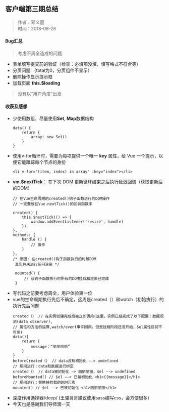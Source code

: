 ## 客户端第三期总结
  
> 作者：邓义丽  
> 时间：2018-08-28
  
#### Bug汇总
  
> 考虑不周全造成的问题
  
  * 表单填写提交前的验证（检查：必填项没填，填写格式不符合等）
  * 分页问题 （total为0，分页组件不显示）
  * 删除操作显示提示框
  * 加载页面 **this.$loading**
  
> 没有以“用户角度”出发
  
#### 收获及感想
  
* 少使用数组，尽量使用**Set**, **Map**数据结构
    ```
    data() {
        return {
            array: new Set()
        }
    }
    ```
* 使用v-for循环时，需要为每项提供一个唯一 **key** 属性，给 Vue 一个提示，以便它能跟踪每个节点的身份
    ```
    <li v-for="(item, index) in array" :key="index"></li>
    ```
*  **vm.$nextTick**： 在下次 DOM 更新循环结束之后执行延迟回调（获取更新后的DOM）
    ```
    // 在Vue生命周期的created()钩子函数进行的DOM操作 
    // 一定要放在Vue.nextTick()的回调函数中
    
    created() {
        this.$nextTick(() => {
            window.addEventListener('resize', hamdle)   
        })
    },
    methods: {
        handle () {
            // 操作
        }
    },
    /* 原因: 在created()钩子函数执行的时候DOM  
     其实并未进行任何渲染 */
     
     mounted() {
         // 该钩子函数执行时所有的DOM挂载和渲染已完成
     }
    ```
* 写代码之前要考虑周全，用户体验第一位
* vue的生命周期执行先后不确定，这周是created（）和watch（初始执行）的执行先后问题
    ```
    created（） // 在实例创建完成后被立即调用(这里，实例已经完成了以下配置：数据观测(data observer),  
    // 属性和方法的运算,watch/event事件回调，但是挂载阶段还没开始，$el属性目前不可见)
    data(){
        return {
            message：“丽丽丽丽”
        }
    }
    beforeCreated（） // data没有初始化 —-> undefined
    // 期间进行：data和数据进行绑定
    created（） // data被初始化 —> 丽丽丽丽，$el —-> undefined
    beforeMounted() // $el —-> 已被初始化 <h1>{{message}}</h1>
    // 期间进行：替换掉挂载的DOM元素
    mounted() // $el —-> 已被初始化 <h1>丽丽丽丽</h1>
    ```
* 深度作用选择器/deep/ (王骏哥哥建议使用sass编写css，会方便很多)
* 今天也是感谢我们导师滴一天


